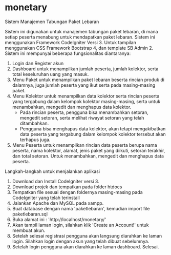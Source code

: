 # monetary
Sistem Manajemen Tabungan Paket Lebaran


Sistem ini digunakan untuk manajemen tabungan paket lebaran, di mana setiap peserta menabung untuk mendapatkan paket lebaran.
Sistem ini menggunakan Framework CodeIgniter Versi 3. Untuk tampilan menggunakan CSS Framework Bootstrap 4, dan template SB Admin 2.
Sistem ini mempunyai beberapa fungsionalitas diantaranya:
1. Login dan Register akun
2. Dashboard untuk menampilkan jumlah peserta, jumlah kolektor, serta total keseluruhan uang yang masuk.
3. Menu Paket untuk menampilkan paket lebaran beserta rincian produk di dalamnya, juga jumlah peserta yang ikut serta pada masing-masing      paket.
4. Menu Kolektor
  untuk menampilkan data kolektor serta rincian peserta yang tergabung dalam kelompok kolektor masing-masing, serta untuk menambahkan,  mengedit dan menghapus data kolektor.
     - Pada rincian peserta, pengguna bisa menambahkan setoran, mengedit setoran, serta melihat riwayat setoran yang telah ditambahkan.
     - Pengguna bisa menghapus data kolektor, akan tetapi mengakibatkan data peserta yang tergabung dalam kelompok kolektor tersebut akan        terhapus juga.
5. Menu Peserta
  untuk menampilkan rincian data peserta berupa nama peserta, nama kolektor, alamat, jenis paket yang diikuti, setoran terakhir, dan         total setoran.
  Untuk menambahkan, mengedit dan menghapus data peserta.
  
Langkah-langkah untuk menjalankan aplikasi
  1. Download dan Install CodeIgniter versi 3.
  2. Download projek dan tempatkan pada folder htdocs
  3. Tempatkan file sesuai dengan foldernya masing-masing pada CodeIgniter yang telah terinstall
  4. Jalankan Apache dan MySQL pada xampp.
  5. Buat database dengan nama 'paketlebaran', kemudian import file paketlebaran.sql
  6. Buka alamat ini : 'http://localhost/monetary/'
  7. Akan tampil laman login, silahkan klik 'Create an Account!' untuk membuat akun.
  8. Setelah selesai registrasi pengguna akan langsung diarahkan ke laman login. Silahkan login dengan akun yang telah dibuat sebelumnya.
  9. Setelah login pengguna akan diarahkan ke laman dashboard. Selesai.
